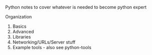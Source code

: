 Python notes to cover whatever is needed to become python expert

Organization
1. Basics
2. Advanced
3. Libraries
4. Networking/URLs/Server stuff
5. Example tools - also see python-tools


